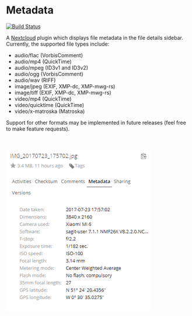 # Metadata
[![Build Status](https://travis-ci.org/gino0631/nextcloud-metadata.svg?branch=master)](https://travis-ci.org/gino0631/nextcloud-metadata)

A [Nextcloud](https://nextcloud.com/) plugin which displays file metadata in the file details sidebar. Currently, the supported file types include:
- audio/flac (VorbisComment)
- audio/mp4 (QuickTime)
- audio/mpeg (ID3v1 and ID3v2)
- audio/ogg (VorbisComment)
- audio/wav (RIFF)
- image/jpeg (EXIF, XMP-dc, XMP-mwg-rs)
- image/tiff (EXIF, XMP-dc, XMP-mwg-rs)
- video/mp4 (QuickTime)
- video/quicktime (QuickTime)
- video/x-matroska (Matroska)

Support for other formats may be implemented in future releases (feel free to make feature requests).

<br><br><kbd><img src="screenshots/jpg-metadata.png?raw=true"></kbd>
